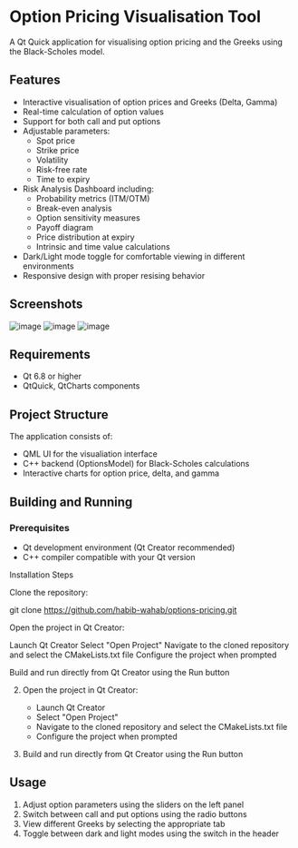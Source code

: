# Option Pricing Visualisation Tool

A Qt Quick application for visualising option pricing and the Greeks using the Black-Scholes model.

## Features

- Interactive visualisation of option prices and Greeks (Delta, Gamma)
- Real-time calculation of option values
- Support for both call and put options
- Adjustable parameters:
  - Spot price
  - Strike price
  - Volatility
  - Risk-free rate
  - Time to expiry
- Risk Analysis Dashboard including:
  - Probability metrics (ITM/OTM)
  - Break-even analysis
  - Option sensitivity measures
  - Payoff diagram
  - Price distribution at expiry
  - Intrinsic and time value calculations
- Dark/Light mode toggle for comfortable viewing in different environments
- Responsive design with proper resising behavior

## Screenshots
![image](https://github.com/user-attachments/assets/561973d2-936f-470c-a422-f197ba16a53e)
![image](https://github.com/user-attachments/assets/ad2ba41c-015f-4d00-8c15-118afaf7de39)
![image](https://github.com/user-attachments/assets/5eadeff8-ca4d-4503-bdee-328d0ed7b562)

## Requirements

- Qt 6.8 or higher
- QtQuick, QtCharts components

## Project Structure

The application consists of:
- QML UI for the visualiation interface
- C++ backend (OptionsModel) for Black-Scholes calculations
- Interactive charts for option price, delta, and gamma

## Building and Running

### Prerequisites
- Qt development environment (Qt Creator recommended)
- C++ compiler compatible with your Qt version

Installation
Steps

Clone the repository:

git clone https://github.com/habib-wahab/options-pricing.git

Open the project in Qt Creator:

Launch Qt Creator
Select "Open Project"
Navigate to the cloned repository and select the CMakeLists.txt file
Configure the project when prompted

Build and run directly from Qt Creator using the Run button

2. Open the project in Qt Creator:
   - Launch Qt Creator
   - Select "Open Project"
   - Navigate to the cloned repository and select the CMakeLists.txt file
   - Configure the project when prompted

3. Build and run directly from Qt Creator using the Run button

## Usage

1. Adjust option parameters using the sliders on the left panel
2. Switch between call and put options using the radio buttons
3. View different Greeks by selecting the appropriate tab
4. Toggle between dark and light modes using the switch in the header
